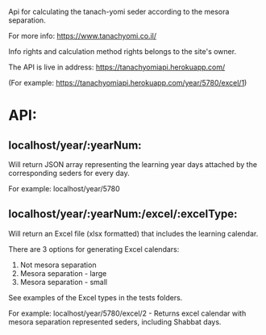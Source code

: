 Api for calculating the tanach-yomi seder according to the mesora separation.

For more info: https://www.tanachyomi.co.il/

Info rights and calculation method rights belongs to the site's owner.



The API is live in address: https://tanachyomiapi.herokuapp.com/

(For example: https://tanachyomiapi.herokuapp.com/year/5780/excel/1)

# API:

## localhost/year/:yearNum:

Will return JSON array representing the learning year days attached by the corresponding seders for every day.

For example: localhost/year/5780

## localhost/year/:yearNum:/excel/:excelType:

Will return an Excel file (xlsx formatted) that includes  the learning calendar.

There are 3 options for generating Excel calendars:
1. Not mesora separation
2. Mesora separation - large
3. Mesora separation - small

See examples of the Excel types in the tests folders.

For example: 
localhost/year/5780/excel/2 - Returns excel calendar with mesora separation represented seders, including Shabbat days.

